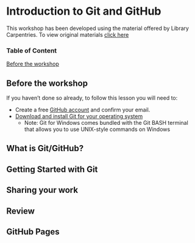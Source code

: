 # Introduction to Git and GitHub

This workshop has been developed using the material offered by Library Carpentries. To view original materials [click here](https://librarycarpentry.org/lc-git/)
### Table of Content
[Before the workshop](#Before-the-workshop)

## Before the workshop

If you haven’t done so already, to follow this lesson you will need to:
* Create a free [GitHub account](https://github.com/) and confirm your email.
* [Download and install Git for your operating system](https://git-scm.com/downloads)
     * Note: Git for Windows comes bundled with the Git BASH terminal that allows you to use UNIX-style commands on Windows

## What is Git/GitHub?

## Getting Started with Git

## Sharing your work

## Review

## GitHub Pages
